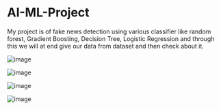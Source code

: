 # AI-ML-Project
My project is of fake news detection using various classifier like random forest, Gradient Boosting, Decision Tree, Logistic Regression and through this we will at end give our data from dataset and then check about it.

![image](https://github.com/Gaurangg1404/AI-ML-Project/assets/146666147/8568ff3a-0431-4b80-a764-3b1aabaf544f)

![image](https://github.com/Gaurangg1404/AI-ML-Project/assets/146666147/67d0be34-8150-4d18-b41d-10c91cac2316)

![image](https://github.com/Gaurangg1404/AI-ML-Project/assets/146666147/48e986f9-c003-4fe3-8879-d672a84120a4)

![image](https://github.com/Gaurangg1404/AI-ML-Project/assets/146666147/b33f25c1-664a-4999-a8f6-6964e616b865)
